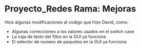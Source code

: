 # Proyecto_Redes Rama: Mejoras
Hice algunas modificaciones al codigo que hizo David, como:
- Algunas correcciones a los valores usados en el switch case
- La caja de texto del filtro en la GUI ya funciona
- El selector de numero de paquetes en la GUI ya funciona
